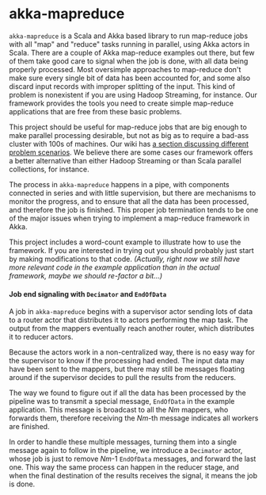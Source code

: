 # akka-mapreduce

`akka-mapreduce` is a Scala and Akka based library to run map-reduce jobs with all "map" and "reduce" tasks running in parallel, using Akka actors in Scala. There are a couple of Akka map-reduce examples out there, but few of them take good care to signal when the job is done, with all data being properly processed. Most oversimple approaches to map-reduce don't make sure every single bit of data has been accounted for, and some also discard input records with improper splitting of the input. This kind of problem is nonexistent if you are using Hadoop Streaming, for instance. Our framework provides the tools you need to create simple map-reduce applications that are free from these basic problems.

This project should be useful for map-reduce jobs that are big enough to make parallel processing desirable, but not as big as to require a bad-ass cluster with 100s of machines. Our wiki has [a section discussing different problem scenarios](https://github.com/projetoeureka/akka-mapreduce/wiki/MapReduce-Problem-Scenarios). We believe there are some cases our framework offers a better alternative than either Hadoop Streaming or than Scala parallel collections, for instance.

The process in `akka-mapreduce` happens in a pipe, with components connected in series and with little supervision, but there are mechanisms to monitor the progress, and to ensure that all the data has been processed, and therefore the job is finished. This proper job termination tends to be one of the major issues when trying to implement a map-reduce framework in Akka.

This project includes a word-count example to illustrate how to use the framework. If you are interested in trying out you should probably just start by making modifications to that code. _(Actually, right now we still have more relevant code in the example application than in the actual framework, maybe we should re-factor a bit...)_

#### Job end signaling with `Decimator` and `EndOfData`
A job in `akka-mapreduce` begins with a supervisor actor sending lots of data to a router actor that distributes it to actors performing the map task. The output from the mappers eventually reach another router, which distributes it to reducer actors.

Because the actors work in a non-centralized way, there is no easy way for the supervisor to know if the processing had ended. The input data may have been sent to the mappers, but there may still be messages floating around if the supervisor decides to pull the results from the reducers.

The way we found to figure out if all the data has been processed by the pipeline was to transmit a special message, `EndOfData` in the example application. This message is broadcast to all the _Nm_ mappers, who forwards them, therefore receiving the _Nm_-th message indicates all workers are finished.

In order to handle these multiple messages, turning them into a single message again to follow in the pipeline, we introduce a `Decimator` actor, whose job is just to remove _Nm_-1 `EndOfData` messages, and forward the last one. This way the same process can happen in the reducer stage, and when the final destination of the results receives the signal, it means the job is done.

